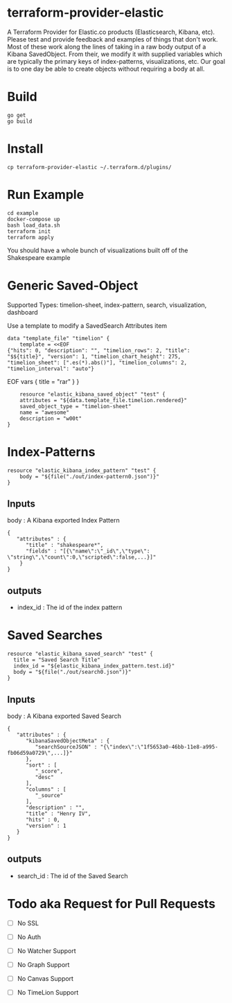 # terraform-provider-elastic

A Terraform Provider for Elastic.co products (Elasticsearch, Kibana, etc).  Please test and provide feedback and examples of things that don't work.  Most of these work along the lines of taking in a raw body output of a Kibana SavedObject.  From their, we modify it with supplied variables which are typically the primary keys of index-patterns, visualizations, etc.  Our goal is to one day be able to create objects without requiring a body at all.

# Build

	go get
	go build

# Install

	cp terraform-provider-elastic ~/.terraform.d/plugins/	

# Run Example

	cd example
	docker-compose up
	bash load_data.sh
	terraform init
	terraform apply

You should have a whole bunch of visualizations built off of the Shakespeare example

# Generic Saved-Object

Supported Types:  timelion-sheet, index-pattern, search, visualization, dashboard

Use a template to modify a SavedSearch Attributes item

	data "template_file" "timelion" {
		template = <<EOF
	{"hits": 0, "description": "", "timelion_rows": 2, "title": "$${title}", "version": 1, "timelion_chart_height": 275, "timelion_sheet": [".es(*).abs()"], "timelion_columns": 2, "timelion_interval": "auto"}
EOF
		vars {
			title = "rar"
		}
	}
	
        resource "elastic_kibana_saved_object" "test" {
		attributes = "${data.template_file.timelion.rendered}"
		saved_object_type = "timelion-sheet"
		name = "awesome"
		description = "w00t"
	}

# Index-Patterns

	resource "elastic_kibana_index_pattern" "test" {
		body = "${file("./out/index-pattern0.json")}"
	}
	
## Inputs	
body : A Kibana exported Index Pattern

	{
	   "attributes" : {
	      "title" : "shakespeare*",
	      "fields" : "[{\"name\":\"_id\",\"type\":	\"string\",\"count\":0,\"scripted\":false,...}]"
		}
	}

## outputs

- index_id : The id of the index pattern

# Saved Searches

	resource "elastic_kibana_saved_search" "test" {
	  title = "Saved Search Title"
	  index_id = "${elastic_kibana_index_pattern.test.id}"
	  body = "${file("./out/search0.json")}"
	}
	
## Inputs

body : A Kibana exported Saved Search

	{
	   "attributes" : {
	      "kibanaSavedObjectMeta" : {
	         "searchSourceJSON" : "{\"index\":\"1f5653a0-46bb-11e8-a995-fb06d59a0729\",...]}"
	      },
	      "sort" : [
	         "_score",
	         "desc"
	      ],
	      "columns" : [
	         "_source"
	      ],
	      "description" : "",
	      "title" : "Henry IV",
	      "hits" : 0,
	      "version" : 1
	   }
	}
	
## outputs

- search_id : The id of the Saved Search

# Todo aka Request for Pull Requests

- [ ] No SSL
- [ ] No Auth
- [ ] No Watcher Support
- [ ] No Graph Support
- [ ] No Canvas Support
- [ ] No TimeLion Support



